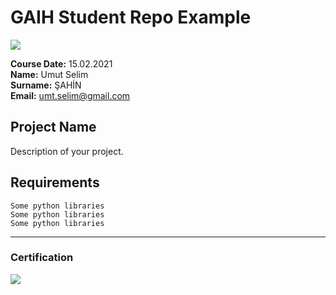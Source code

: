 # GAIH Student Repo Example
![](img/logo.png)

**Course Date:** 15.02.2021  
**Name:** Umut Selim  
**Surname:** ŞAHİN  
**Email:** umt.selim@gmail.com  

  

## Project Name
Description of your project.

## Requirements
```
Some python libraries
Some python libraries
Some python libraries
```
---

### Certification
![](img/certificate_ex.png)

